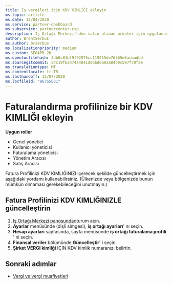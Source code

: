 ```yaml
---
title: İş vergileri için KDV KIMLIĞI ekleyin
ms.topic: article
ms.date: 12/04/2020
ms.service: partner-dashboard
ms.subservice: partnercenter-csp
description: İş Ortağı Merkezi'nden satın alınan ürünler için uygulanan vergiler, işletme adresinize göre belirlenir. Bazı ülkelerde bulunan işletmeler, KDV numarasını veya yerel eşdeğerini sağlayabilir.
author: BrentSerbus
ms.author: brserbus
ms.localizationpriority: medium
ms.custom: SEOAPR.20
ms.openlocfilehash: 4db0c81bf9f92975cc119215de76565e6acbadbd
ms.sourcegitcommit: 54c19f62474a4841d0bbd6a02a84b9c597f70fae
ms.translationtype: MT
ms.contentlocale: tr-TR
ms.lasthandoff: 12/07/2020
ms.locfileid: "96755631"
---
```

# <a name="add-a-vat-id-to-your-billing-profile"></a>Faturalandırma profilinize bir KDV KIMLIĞI ekleyin

**Uygun roller**

- Genel yönetici
- Kullanıcı yöneticisi
- Faturalama yöneticisi
- Yönetim Aracısı
- Satış Aracısı

Fatura Profilinizi KDV KIMLIĞINIZI içerecek şekilde güncelleştirmek için aşağıdaki yordamı kullanabilirsiniz. (Ülkenizde veya bölgenizde bunun mümkün olmaması gerekebileceğini unutmayın.)

## <a name="update-your-billing-profile-with-your-vat-id"></a>Fatura Profilinizi KDV KIMLIĞINIZLE güncelleştirin

1. [Iş Ortağı Merkezi panosunda](https://partner.microsoft.com/dashboard/)oturum açın.
2. **Ayarlar** menüsünde (dişli simgesi), **iş ortağı ayarları**' nı seçin.
3. **Hesap ayarları** sayfasında, sayfa menüsünde **iş ortağı faturalama profili** ' ni seçin.
4. **Finansal veriler** bölümünde **Güncelleştir**' i seçin.
5. **Şirket VERGI kimliği** IÇIN KDV kimlik numaranızı belirtin.

## <a name="next-steps"></a>Sonraki adımlar

- [Vergi ve vergi muafiyetleri](tax-and-tax-exemptions.md)

